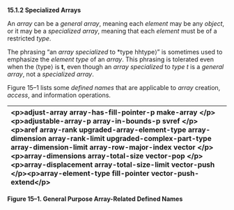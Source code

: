 **15.1.2 Specialized Arrays** 

An *array* can be a *general array*, meaning each *element* may be any *object*, or it may be a *specialized array*, meaning that each *element* must be of a restricted *type*. 

The phrasing “an *array specialized* to *type hhtype&#10217;” is sometimes used to emphasize the *element type* of an *array*. This phrasing is tolerated even when the &#10216;type&#10217; is **t**, even though an *array specialized* to *type t* is a *general array*, not a *specialized array*. 

Figure 15–1 lists some *defined names* that are applicable to *array* creation, *access*, and information operations. 

|\<p\>**adjust-array array-has-fill-pointer-p make-array** \</p\>\<p\>**adjustable-array-p array-in-bounds-p svref** \</p\>\<p\>**aref array-rank upgraded-array-element-type array-dimension array-rank-limit upgraded-complex-part-type array-dimension-limit array-row-major-index vector** \</p\>\<p\>**array-dimensions array-total-size vector-pop** \</p\>\<p\>**array-displacement array-total-size-limit vector-push** \</p\>\<p\>**array-element-type fill-pointer vector-push-extend**\</p\>|
| :- |


**Figure 15–1. General Purpose Array-Related Defined Names** 



 

 

